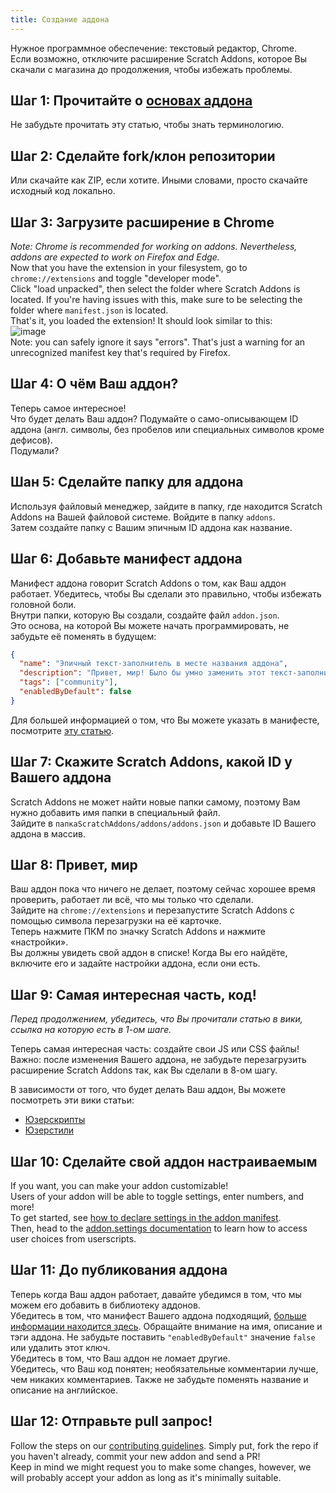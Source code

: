 ```yaml
---
title: Создание аддона
---
```

Нужное программное обеспечение: текстовый редактор, Chrome.  
Если возможно, отключите расширение Scratch Addons, которое Вы скачали с магазина до продолжения, чтобы избежать проблемы.

## Шаг 1: Прочитайте о [основах аддона](/ru/docs/develop/getting-started/addon-basics/)
Не забудьте прочитать эту статью, чтобы знать терминологию.

## Шаг 2: Сделайте fork/клон репозитории
Или скачайте как ZIP, если хотите. Иными словами, просто скачайте исходный код локально.

## Шаг 3: Загрузите расширение в Chrome
*Note: Chrome is recommended for working on addons. Nevertheless, addons are expected to work on Firefox and Edge.*  
Now that you have the extension in your filesystem, go to `chrome://extensions` and toggle "developer mode".  
Click "load unpacked", then select the folder where Scratch Addons is located. If you're having issues with this, make sure to be selecting the folder where `manifest.json` is located.  
That's it, you loaded the extension! It should look similar to this:  
![image](https://user-images.githubusercontent.com/17484114/91502527-accfd580-e89e-11ea-9e16-7daa2b808379.png)  
Note: you can safely ignore it says "errors". That's just a warning for an unrecognized manifest key that's required by Firefox.

## Шаг 4: О чём Ваш аддон?
Теперь самое интересное!  
Что будет делать Ваш аддон? Подумайте о само-описывающем ID аддона (англ. символы, без пробелов или специальных символов кроме дефисов).  
Подумали?

## Шан 5: Сделайте папку для аддона
Используя файловый менеджер, зайдите в папку, где находится Scratch Addons на Вашей файловой системе. Войдите в папку `addons`.  
Затем создайте папку с Вашим эпичным ID аддона как название.

## Шаг 6: Добавьте манифест аддона
Манифест аддона говорит Scratch Addons о том, как Ваш аддон работает. Убедитесь, чтобы Вы сделали это правильно, чтобы избежать головной боли.  
Внутри папки, которую Вы создали, создайте файл `addon.json`.  
Это основа, на которой Вы можете начать программировать, не забудьте её поменять в будущем:
```json
{
  "name": "Эпичный текст-заполнитель в месте названия аддона",
  "description": "Привет, мир! Было бы умно заменить этот текст-заполнитель описанием.",
  "tags": ["community"],
  "enabledByDefault": false
}
```
Для большей информацией о том, что Вы можете указать в манифесте, посмотрите [эту статью](/ru/docs/reference/addon-manifest/).


## Шаг 7: Скажите Scratch Addons, какой ID у Вашего аддона
Scratch Addons не может найти новые папки самому, поэтому Вам нужно добавить имя папки в специальный файл.  
Зайдите в `папкаScratchAddons/addons/addons.json` и добавьте ID Вашего аддона в массив.

## Шаг 8: Привет, мир
Ваш аддон пока что ничего не делает, поэтому сейчас хорошее время проверить, работает ли всё, что мы только что сделали.  
Зайдите на `chrome://extensions` и перезапустите Scratch Addons с помощью символа перезагрузки на её карточке.  
Теперь нажмите ПКМ по значку Scratch Addons и нажмите «настройки».  
Вы должны увидеть свой аддон в списке! Когда Вы его найдёте, включите его и задайте настройки аддона, если они есть.

## Шаг 9: Самая интересная часть, код!
*Перед продолжением, убедитесь, что Вы прочитали статью в вики, ссылка на которую есть в 1-ом шаге.*  

Теперь самая интересная часть: создайте свои JS или CSS файлы!  
Важно: после изменения Вашего аддона, не забудьте перезагрузить расширение Scratch Addons так, как Вы сделали в 8-ом шагу.  

В зависимости от того, что будет делать Ваш аддон, Вы можете посмотреть эти вики статьи:
- [Юзерскрипты](/docs/develop/addon-types/userscripts)
- [Юзерстили](/docs/develop/addon-types/userstyles)

## Шаг 10: Сделайте свой аддон настраиваемым
If you want, you can make your addon customizable!  
Users of your addon will be able to toggle settings, enter numbers, and more!  
To get started, see [how to declare settings in the addon manifest](/docs/reference/addon-manifest/#settings-object).  
Then, head to the [addon.settings documentation](/docs/reference/addon-api/addon.settings) to learn how to access user choices from userscripts.

## Шаг 11: До публикования аддона
Теперь когда Ваш аддон работает, давайте убедимся в том, что мы можем его добавить в библиотеку аддонов.  
Убедитесь в том, что манифест Вашего аддона подходящий, [больше информации находится здесь](/docs/reference/addon-manifest). Обращайте внимание на имя, описание и тэги аддона. Не забудьте поставить `"enabledByDefault"` значение `false` или удалить этот ключ.  
Убедитесь в том, что Ваш аддон не ломает другие.  
Убедитесь, что Ваш код понятен; необязательные комментарии лучше, чем никаких комментариев.
Также не забудьте поменять название и описание на английское.

## Шаг 12: Отправьте pull запрос!
Follow the steps on our [contributing guidelines](https://github.com/ScratchAddons/ScratchAddons/blob/master/CONTRIBUTING.md). Simply put, fork the repo if you haven't already, commit your new addon and send a PR!  
Keep in mind we might request you to make some changes, however, we will probably accept your addon as long as it's minimally suitable.
